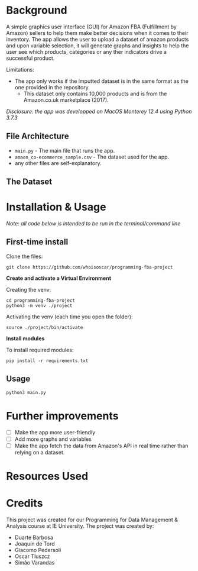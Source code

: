 # Background
A simple graphics user interface (GUI) for Amazon FBA (Fulfillment by Amazon) sellers to help them make better decisions when it comes to their inventory. 
The app allows the user to upload a dataset of amazon products and upon variable selection, it will generate graphs and insights to help the user see which products, categories or any ther indicators drive a successful product.

Limitations:
- The app only works if the imputted dataset is in the same format as the one provided in the repository.
    - This dataset only contains 10,000 products and is from the Amazon.co.uk marketplace (2017).

*Disclosure: the app was developped on MacOS Monterey 12.4 using Python 3.7.3*

## File Architecture
- `main.py` - The main file that runs the app.
- `amaon_co-ecommerce_sample.csv` - The dataset used for the app.
- any other files are self-explanatory.

## The Dataset


# Installation & Usage
*Note: all code below is intended to be run in the terminal/command line*
## First-time install

Clone the files:
`````
git clone https://github.com/whoisoscar/programming-fba-project
`````

**Create and activate a Virtual Environment**

Creating the venv:
`````
cd programming-fba-project
python3 -m venv ./project
`````
Activating the venv (each time you open the folder):
````
source ./project/bin/activate
````
**Install modules**

To install required modules:
`````
pip install -r requirements.txt
`````
## Usage
`````
python3 main.py
`````

# Further improvements
- [ ] Make the app more user-friendly
- [ ] Add more graphs and variables
- [ ] Make the app fetch the data from Amazon's API in real time rather than relying on a dataset.

# Resources Used


# Credits
This project was created for our Programming for Data Management & Analysis course at IE University. The project was created by:
- Duarte Barbosa
- Joaquín de Tord
- Giacomo Pedersoli
- Oscar Tluszcz
- Simão Varandas
